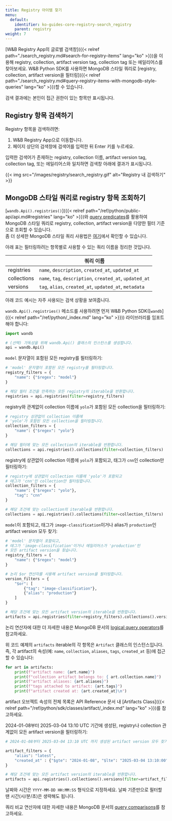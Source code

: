 ```yaml
---
title: Registry 아이템 찾기
menu:
  default:
    identifier: ko-guides-core-registry-search_registry
    parent: registry
weight: 7
---
```


[W&B Registry App의 글로벌 검색창]({{< relref path="./search_registry.md#search-for-registry-items" lang="ko" >}})을 이용해 registry, collection, artifact version tag, collection tag 또는 에일리어스를 찾아보세요. W&B Python SDK를 사용하면 MongoDB 스타일 쿼리로 [registry, collection, artifact version을 필터링]({{< relref path="./search_registry.md#query-registry-items-with-mongodb-style-queries" lang="ko" >}})할 수 있습니다.

검색 결과에는 본인이 접근 권한이 있는 항목만 표시됩니다.

## Registry 항목 검색하기

Registry 항목을 검색하려면:

1. W&B Registry App으로 이동합니다.
2. 페이지 상단의 검색창에 검색어를 입력한 뒤 Enter 키를 누르세요.

입력한 검색어가 존재하는 registry, collection 이름, artifact version tag, collection tag, 또는 에일리어스와 일치하면 검색창 아래에 결과가 표시됩니다.

{{< img src="/images/registry/search_registry.gif" alt="Registry 내 검색하기" >}}

## MongoDB 스타일 쿼리로 registry 항목 조회하기

[`wandb.Api().registries()`]({{< relref path="/ref/python/public-api/api.md#registries" lang="ko" >}})와 [query predicates](https://www.mongodb.com/docs/manual/reference/glossary/#std-term-query-predicate)를 활용하여 MongoDB 스타일 쿼리로 registry, collection, artifact version을 다양한 필터 기준으로 조회할 수 있습니다.  
좀 더 상세한 MongoDB 스타일 쿼리 사용법은 [여기](https://www.mongodb.com/docs/compass/current/query/filter/)에서 확인할 수 있습니다.

아래 표는 필터링하려는 항목별로 사용할 수 있는 쿼리 이름을 정리한 것입니다.

| | 쿼리 이름 |
| ----- | ----- |
| registries | `name`, `description`, `created_at`, `updated_at` |
| collections | `name`, `tag`, `description`, `created_at`, `updated_at` |
| versions | `tag`, `alias`, `created_at`, `updated_at`, `metadata` |

아래 코드 예시는 자주 사용되는 검색 상황을 보여줍니다.

`wandb.Api().registries()` 메소드를 사용하려면 먼저 W&B Python SDK([`wandb`]({{< relref path="/ref/python/_index.md" lang="ko" >}})) 라이브러리를 임포트해야 합니다:
```python
import wandb

# (선택) 가독성을 위해 wandb.Api() 클래스의 인스턴스를 생성합니다.
api = wandb.Api()
```

`model` 문자열이 포함된 모든 registry를 필터링하기:

```python
# 'model' 문자열이 포함된 모든 registry를 필터링합니다.
registry_filters = {
    "name": {"$regex": "model"}
}

# 해당 필터 조건을 만족하는 모든 registry의 iterable을 반환합니다.
registries = api.registries(filter=registry_filters)
```

registry와 관계없이 collection 이름에 `yolo`가 포함된 모든 collection을 필터링하기:

```python
# registry 상관없이 collection 이름에
# 'yolo'가 포함된 모든 collection을 필터링합니다.
collection_filters = {
    "name": {"$regex": "yolo"}
}

# 해당 필터에 맞는 모든 collection의 iterable을 반환합니다.
collections = api.registries().collections(filter=collection_filters)
```

registry에 상관없이 collection 이름에 `yolo`가 포함되고, 태그가 `cnn`인 collection만 필터링하기:

```python
# registry에 상관없이 collection 이름에 'yolo'가 포함되고
# 태그가 'cnn'인 collection만 필터링합니다.
collection_filters = {
    "name": {"$regex": "yolo"},
    "tag": "cnn"
}

# 해당 조건에 맞는 collection의 iterable을 반환합니다.
collections = api.registries().collections(filter=collection_filters)
```

`model`이 포함되고, 태그가 `image-classification`이거나 alias가 `production`인 artifact version 모두 찾기:

```python
# 'model' 문자열이 포함되고,
# 태그가 'image-classification'이거나 에일리어스가 'production'인
# 모든 artifact version을 찾습니다.
registry_filters = {
    "name": {"$regex": "model"}
}

# 논리 $or 연산자를 사용해 artifact version을 필터링합니다.
version_filters = {
    "$or": [
        {"tag": "image-classification"},
        {"alias": "production"}
    ]
}

# 해당 조건에 맞는 모든 artifact version의 iterable을 반환합니다.
artifacts = api.registries(filter=registry_filters).collections().versions(filter=version_filters)
```

논리 연산자에 대한 더 자세한 내용은 MongoDB 문서의 [logical query operators](https://www.mongodb.com/docs/manual/reference/operator/query-logical/)를 참고하세요.

위 코드 예제의 `artifacts` iterable의 각 항목은 `Artifact` 클래스의 인스턴스입니다. 즉, 각 artifact의 속성(예: `name`, `collection`, `aliases`, `tags`, `created_at` 등)에 접근할 수 있습니다:

```python
for art in artifacts:
    print(f"artifact name: {art.name}")
    print(f"collection artifact belongs to: { art.collection.name}")
    print(f"artifact aliases: {art.aliases}")
    print(f"tags attached to artifact: {art.tags}")
    print(f"artifact created at: {art.created_at}\n")
```
artifact 오브젝트 속성의 전체 목록은 API Reference 문서 내 [Artifacts Class]({{< relref path="/ref/python/sdk/classes/artifact/_index.md" lang="ko" >}})를 참고하세요.

2024-01-08부터 2025-03-04 13:10 UTC 기간에 생성된, registry나 collection 관계없이 모든 artifact version을 필터링하기:

```python
# 2024-01-08부터 2025-03-04 13:10 UTC 까지 생성된 artifact version 모두 찾기

artifact_filters = {
    "alias": "latest",
    "created_at" : {"$gte": "2024-01-08", "$lte": "2025-03-04 13:10:00"},
}

# 해당 조건에 맞는 모든 artifact version의 iterable을 반환합니다.
artifacts = api.registries().collections().versions(filter=artifact_filters)
```

날짜와 시간은 `YYYY-MM-DD HH:MM:SS` 형식으로 지정하세요. 날짜 기준만으로 필터할 땐 시간(시/분/초)은 생략해도 됩니다.

쿼리 비교 연산자에 대한 자세한 내용은 MongoDB 문서의 [query comparisons](https://www.mongodb.com/docs/manual/reference/operator/query-comparison/)를 참고하세요.